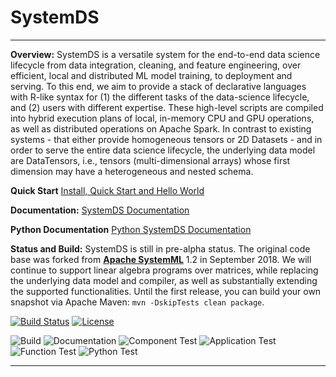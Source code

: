 <!--
{% comment %}
Modifications Copyright 2020 Graz University of Technology

Licensed to the Apache Software Foundation (ASF) under one or more
contributor license agreements.  See the NOTICE file distributed with
this work for additional information regarding copyright ownership.
The ASF licenses this file to you under the Apache License, Version 2.0
(the "License"); you may not use this file except in compliance with
the License.  You may obtain a copy of the License at

http://www.apache.org/licenses/LICENSE-2.0

Unless required by applicable law or agreed to in writing, software
distributed under the License is distributed on an "AS IS" BASIS,
WITHOUT WARRANTIES OR CONDITIONS OF ANY KIND, either express or implied.
See the License for the specific language governing permissions and
limitations under the License.
{% end comment %}
-->

# SystemDS

___

**Overview:** SystemDS is a versatile system for the end-to-end data science lifecycle from data integration, cleaning, and feature engineering, over efficient, local and distributed ML model training, to deployment and serving. To this end, we aim to provide a stack of declarative languages with R-like syntax for (1) the different tasks of the data-science lifecycle, and (2) users with different expertise. These high-level scripts are compiled into hybrid execution plans of local, in-memory CPU and GPU operations, as well as distributed operations on Apache Spark. In contrast to existing systems - that either provide homogeneous tensors or 2D Datasets - and in order to serve the entire data science lifecycle, the underlying data model are DataTensors, i.e., tensors (multi-dimensional arrays) whose first dimension may have a heterogeneous and nested schema.

**Quick Start** [Install, Quick Start and Hello World](/bin/README.md)

**Documentation:** [SystemDS Documentation](/docs/README.md)

**Python Documentation** [Python SystemDS Documentation](https://damslab.github.io/docs/sysdspython/index.html)

**Status and Build:** SystemDS is still in pre-alpha status. The original code base was forked from [**Apache SystemML**](http://systemml.apache.org/) 1.2 in September 2018. We will continue to support linear algebra programs over matrices, while replacing the underlying data model and compiler, as well as substantially extending the supported functionalities. Until the first release, you can build your own snapshot via Apache Maven: `mvn -DskipTests clean package`.

[![Build Status](https://travis-ci.com/tugraz-isds/systemds.svg?branch=master)](https://travis-ci.com/tugraz-isds/systemds)
[![License](https://img.shields.io/badge/License-Apache%202.0-gre.svg)](https://opensource.org/licenses/Apache-2.0)

![Build](https://github.com/tugraz-isds/systemds/workflows/Build/badge.svg)
![Documentation](https://github.com/tugraz-isds/systemds/workflows/Documentation/badge.svg)
![Component Test](https://github.com/tugraz-isds/systemds/workflows/Component%20Test/badge.svg)
![Application Test](https://github.com/tugraz-isds/systemds/workflows/Application%20Test/badge.svg)
![Function Test](https://github.com/tugraz-isds/systemds/workflows/Function%20Test/badge.svg)
![Python Test](https://github.com/tugraz-isds/systemds/workflows/Python%20Test/badge.svg)

___